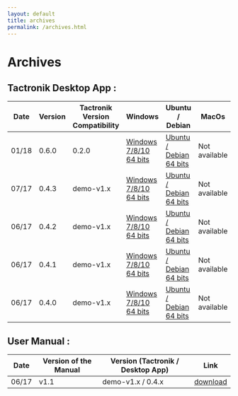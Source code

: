 ```yaml
---
layout: default
title: archives
permalink: /archives.html
---
```


# Archives

## Tactronik Desktop App :

| Date | Version | Tactronik Version Compatibility | Windows | Ubuntu / Debian | MacOs |
|------|---------|-------------|---------|--------|-------|
| 01/18 | 0.6.0 | 0.2.0 | [Windows 7/8/10 64 bits](https://github.com/ActronikaSAS/tactronik-demo-kit/releases/download/v0.6.0/Tactronik.demo.kit.Setup.0.6.0.exe) | [Ubuntu / Debian 64 bits](https://github.com/ActronikaSAS/tactronik-demo-kit/releases/download/v0.6.0/desktop-demo-kit_0.6.0_amd64.deb) | Not available |
| 07/17 | 0.4.3 | demo-v1.x | [Windows 7/8/10 64 bits](https://github.com/ActronikaSAS/tactronik-demo-kit/releases/download/v0.4.3/Tactronik.demo.kit.Setup.0.4.3.exe) | [Ubuntu / Debian 64 bits](https://github.com/ActronikaSAS/tactronik-demo-kit/releases/download/v0.4.3/desktop-demo-kit_0.4.3_amd64.deb) | Not available |
| 06/17 | 0.4.2 | demo-v1.x | [Windows 7/8/10 64 bits](https://github.com/ActronikaSAS/tactronik-demo-kit/releases/download/v0.4.2/Tactronik.demo.kit.Setup.0.4.2.exe) | [Ubuntu / Debian 64 bits](https://github.com/ActronikaSAS/tactronik-demo-kit/releases/download/v0.4.2/desktop-demo-kit_0.4.2_amd64.deb) | Not available |
| 06/17 | 0.4.1 | demo-v1.x | [Windows 7/8/10 64 bits](https://github.com/ActronikaSAS/tactronik-demo-kit/releases/download/v0.4.1/Tactronik.demo.kit.Setup.0.4.1.exe) | [Ubuntu / Debian 64 bits](https://github.com/ActronikaSAS/tactronik-demo-kit/releases/download/v0.4.1/desktop-demo-kit_0.4.1_amd64.deb) | Not available |
| 06/17 | 0.4.0 | demo-v1.x | [Windows 7/8/10 64 bits](https://github.com/ActronikaSAS/tactronik-demo-kit/releases/download/v0.4.0/Tactronik.demo.kit.Setup.0.4.0.exe) | [Ubuntu / Debian 64 bits](https://github.com/ActronikaSAS/tactronik-demo-kit/releases/download/v0.4.0/desktop-demo-kit_0.4.0_amd64.deb) | Not available |

## User Manual :

| Date  | Version of the Manual | Version (Tactronik / Desktop App) | Link |
|-------|-----------------------|-----------------------------------|------|
| 06/17 | v1.1  | demo-v1.x / 0.4.x                 | [download](/resources/documentations/user-manual/Tactronik-Evaluationkit-UserManual-v1.1.pdf) |


